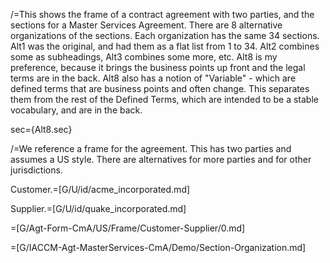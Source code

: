 /=This shows the frame of a contract agreement with two parties, and the sections for a Master Services Agreement.  There are 8 alternative organizations of the sections.  Each organization has the same 34 sections.  Alt1 was the original, and had them as a flat list from 1 to 34.  Alt2 combines some as subheadings, Alt3 combines some more, etc.  Alt8 is my preference, because it brings the business points up front and the legal terms are in the back.  Alt8 also has a notion of "Variable" - which are defined terms that are business points and often change.  This separates them from the rest of the Defined Terms, which are intended to be a stable vocabulary, and are in the back.
  
sec={Alt8.sec}

/=We reference a frame for the agreement.  This has two parties and assumes a US style.  There are alternatives for more parties and for other jurisdictions.

Customer.=[G/U/id/acme_incorporated.md]

Supplier.=[G/U/id/quake_incorporated.md]

=[G/Agt-Form-CmA/US/Frame/Customer-Supplier/0.md]

=[G/IACCM-Agt-MasterServices-CmA/Demo/Section-Organization.md]